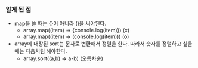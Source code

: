 ### 알게 된 점
- map을 쓸 때는 {}이 아니라 ()을 써야된다.
    - array.map((item) => {console.log(item)}) (x)
    - array.map((item) => (console.log(item))) (o)
- array에 내장된 sort는 문자로 변환해서 정렬을 한다. 따라서 숫자를 정렬하고 싶을 때는 다음처럼 해야한다.
    - array.sort((a,b) => a-b) (오름차순)